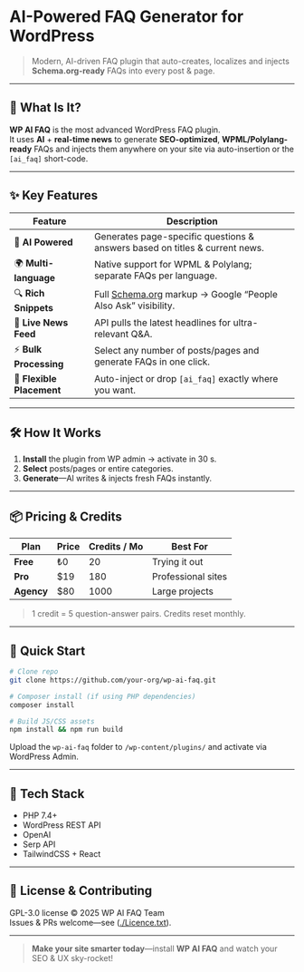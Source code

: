 # AI-Powered FAQ Generator for WordPress  
> Modern, AI-driven FAQ plugin that auto-creates, localizes and injects **Schema.org-ready** FAQs into every post & page.


---

## 🚀 What Is It?

**WP AI FAQ** is the most advanced WordPress FAQ plugin.  
It uses **AI** + **real-time news** to generate **SEO-optimized**, **WPML/Polylang-ready** FAQs and injects them anywhere on your site via auto-insertion or the `[ai_faq]` short-code.

---

## ✨ Key Features

| Feature | Description |
|---------|-------------|
| 🤖 **AI Powered** | Generates page-specific questions & answers based on titles & current news. |
| 🌍 **Multi-language** | Native support for WPML & Polylang; separate FAQs per language. |
| 🔍 **Rich Snippets** | Full [Schema.org](https://schema.org) markup → Google “People Also Ask” visibility. |
| 📰 **Live News Feed** | API pulls the latest headlines for ultra-relevant Q&A. |
| ⚡ **Bulk Processing** | Select any number of posts/pages and generate FAQs in one click. |
| 🧩 **Flexible Placement** | Auto-inject or drop `[ai_faq]` exactly where you want. |

---

## 🛠️ How It Works

1. **Install** the plugin from WP admin → activate in 30 s.  
2. **Select** posts/pages or entire categories.  
3. **Generate**—AI writes & injects fresh FAQs instantly.  


---

## 📦 Pricing & Credits

| Plan | Price | Credits / Mo | Best For |
|------|-------|--------------|----------|
| **Free** | ₺0 | 20 | Trying it out |
| **Pro** | $19 | 180 | Professional sites |
| **Agency** | $80 | 1000 | Large projects |

> 1 credit = 5 question-answer pairs. Credits reset monthly.

---

## 🏁 Quick Start

```bash
# Clone repo
git clone https://github.com/your-org/wp-ai-faq.git

# Composer install (if using PHP dependencies)
composer install

# Build JS/CSS assets
npm install && npm run build
```

Upload the `wp-ai-faq` folder to `/wp-content/plugins/` and activate via WordPress Admin.

---

## 🧪 Tech Stack

* PHP 7.4+  
* WordPress REST API  
* OpenAI 
* Serp API  
* TailwindCSS + React

---

## 📄 License & Contributing

GPL-3.0 license © 2025 WP AI FAQ Team  
Issues & PRs welcome—see ([./Licence.txt](https://www.gnu.org/licenses/gpl-3.0.html)).

---

> **Make your site smarter today**—install **WP AI FAQ** and watch your SEO & UX sky-rocket!
